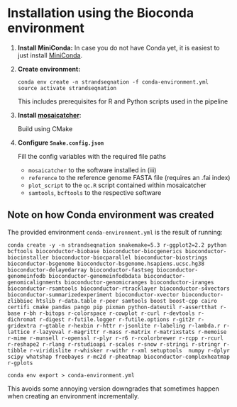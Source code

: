 # Installation using the Bioconda environment

1. **Install MiniConda:**
In case you do not have Conda yet, it is easiest to just install
[MiniConda](https://conda.io/miniconda.html).

2. **Create environment:**

	```
	conda env create -n strandseqnation -f conda-environment.yml
	source activate strandseqnation
	```
	
	This includes prerequisites for R and Python scripts used in the pipeline

3. **Install [mosaicatcher](https://github.com/friendsofstrandseq/mosaicatcher)**:

	Build using CMake
	
 4. **Configure `Snake.config.json`**

	Fill the config variables with the required file paths
	
	* `mosaicatcher` to the software installed in (iii)
	* `reference` to the reference genome FASTA file (requires an .fai index)
	* `plot_script` to the `qc.R` script contained within mosaicatcher
	* `samtools`, `bcftools` to the respective software

## Note on how Conda environment was created
The provided environment `conda-environment.yml` is the result of running:

```
conda create -y -n strandseqnation snakemake=5.3 r-ggplot2=2.2 python bcftools bioconductor-biobase bioconductor-biocgenerics bioconductor-biocinstaller bioconductor-biocparallel bioconductor-biostrings bioconductor-bsgenome bioconductor-bsgenome.hsapiens.ucsc.hg38 bioconductor-delayedarray bioconductor-fastseg bioconductor-genomeinfodb bioconductor-genomeinfodbdata bioconductor-genomicalignments bioconductor-genomicranges bioconductor-iranges bioconductor-rsamtools bioconductor-rtracklayer bioconductor-s4vectors bioconductor-summarizedexperiment bioconductor-xvector bioconductor-zlibbioc htslib r-data.table r-peer samtools boost boost-cpp cairo certifi cmake pandas pango pip pixman python-dateutil r-assertthat r-base r-bh r-bitops r-colorspace r-cowplot r-curl r-devtools r-dichromat r-digest r-futile.logger r-futile.options r-git2r r-gridextra r-gtable r-hexbin r-httr r-jsonlite r-labeling r-lambda.r r-lattice r-lazyeval r-magrittr r-mass r-matrix r-matrixstats r-memoise r-mime r-munsell r-openssl r-plyr r-r6 r-rcolorbrewer r-rcpp r-rcurl r-reshape2 r-rlang r-rstudioapi r-scales r-snow r-stringi r-stringr r-tibble r-viridislite r-whisker r-withr r-xml setuptools  numpy r-dplyr scipy whatshap freebayes r-mc2d r-pheatmap bioconductor-complexheatmap r-gplots

conda env export > conda-environment.yml
```

This avoids some annoying version downgrades that sometimes happen when creating an environment incrementally.
